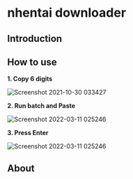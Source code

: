 # nhentai downloader
## Introduction

## How to use

**1. Copy 6 digits**

![Screenshot 2021-10-30 033427](https://user-images.githubusercontent.com/59742129/139499321-4348a88b-8b7c-495b-90ed-977d5c6fe883.jpg)

**2. Run batch and Paste**

![Screenshot 2022-03-11 025246](https://user-images.githubusercontent.com/59742129/157744275-c12460ff-d688-4b18-94a3-3db78ab6dc5c.png)

**3. Press Enter**

![Screenshot 2022-03-11 025246](https://user-images.githubusercontent.com/59742129/157744071-159bf38c-e70d-44d7-9a96-52f88dbc080b.png)


## About
